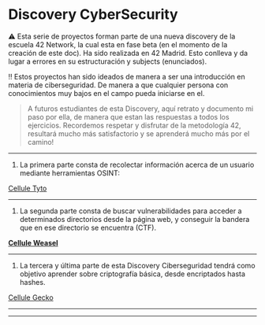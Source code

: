 # Discovery CyberSecurity

<aside>
  
⚠️ Esta serie de proyectos forman parte de una nueva discovery de la escuela 42 Network, la cual esta en fase beta (en el momento de la creación de este doc). Ha sido realizada en 42 Madrid. Esto conlleva y da lugar a errores en su estructuración y subjects (enunciados).

</aside>

<aside>
  
‼️ Estos proyectos han sido ideados de manera a ser una introducción en materia de ciberseguridad. De manera a que cualquier persona con conocimientos muy bajos en el campo pueda iniciarse en el.

</aside>

> A futuros estudiantes de esta Discovery, aquí retrato y documento mi paso por ella, de manera que estan las respuestas a todos los ejercicios. Recordemos respetar y disfrutar de la metodología 42, resultará mucho más satisfactorio y se aprenderá mucho más por el camino!
> 

---

1. La primera parte consta de recolectar información acerca de un usuario mediante herramientas OSINT:

[Cellule Tyto](Discovery%20CyberSecurity%MD/Cellule%20Tyto%204937379a84604da8968727ea9e46260c.md)

---

1. La segunda parte consta de buscar vulnerabilidades para acceder a determinados directorios desde la página web, y conseguir la bandera que en ese directorio se encuentra (CTF).

[****Cellule Weasel****](Discovery%20CyberSecurity%MD/Cellule%20Weasel%20aa7efed82898439cb9751c14fce21cde.md)

---

1. La tercera y última parte de esta Discovery Ciberseguridad tendrá como objetivo aprender sobre criptografía básica, desde encriptados hasta hashes.

[Cellule Gecko](Discovery%20CyberSecurity%MD/Cellule%20Gecko%209e393c6d3ab24ff7acdce70652c1e3ec.md)

---

---
